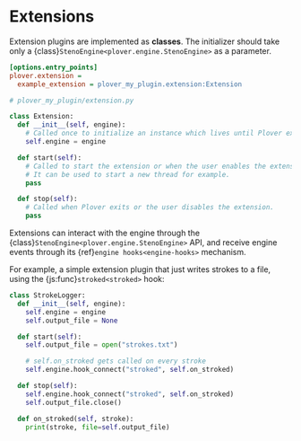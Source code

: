 # Extensions

Extension plugins are implemented as **classes**. The initializer should take
only a {class}`StenoEngine<plover.engine.StenoEngine>` as a parameter.

```ini
[options.entry_points]
plover.extension =
  example_extension = plover_my_plugin.extension:Extension
```

```python
# plover_my_plugin/extension.py

class Extension:
  def __init__(self, engine):
    # Called once to initialize an instance which lives until Plover exits.
    self.engine = engine

  def start(self):
    # Called to start the extension or when the user enables the extension.
    # It can be used to start a new thread for example.
    pass

  def stop(self):
    # Called when Plover exits or the user disables the extension.
    pass
```

Extensions can interact with the engine through the
{class}`StenoEngine<plover.engine.StenoEngine>` API, and receive engine
events through its {ref}`engine hooks<engine-hooks>` mechanism.

For example, a simple extension plugin that just writes strokes to a file,
using the {js:func}`stroked<stroked>` hook:

```python
class StrokeLogger:
  def __init__(self, engine):
    self.engine = engine
    self.output_file = None

  def start(self):
    self.output_file = open("strokes.txt")

    # self.on_stroked gets called on every stroke
    self.engine.hook_connect("stroked", self.on_stroked)

  def stop(self):
    self.engine.hook_connect("stroked", self.on_stroked)
    self.output_file.close()

  def on_stroked(self, stroke):
    print(stroke, file=self.output_file)
```
